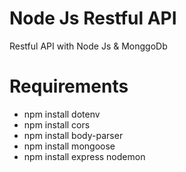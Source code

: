 # Node Js Restful API
 Restful API with Node Js & MonggoDb

# Requirements
- npm install dotenv
- npm install cors
- npm install body-parser
- npm install mongoose
- npm install express nodemon

